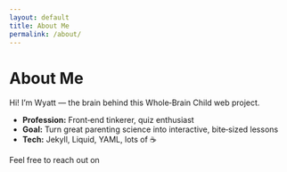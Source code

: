 ```yaml
---
layout: default
title: About Me
permalink: /about/
---
```


# About Me

Hi! I’m Wyatt — the brain behind this Whole‑Brain Child web project.

* **Profession:** Front‑end tinkerer, quiz enthusiast  
* **Goal:** Turn great parenting science into interactive, bite‑sized lessons  
* **Tech:** Jekyll, Liquid, YAML, lots of ☕  

Feel free to reach out on 
